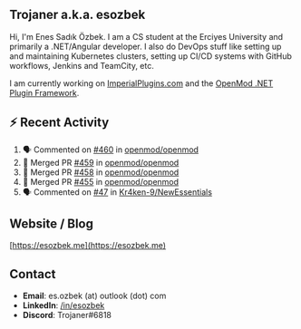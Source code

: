 ##  Trojaner a.k.a. esozbek
Hi, I'm Enes Sadık Özbek. I am a CS student at the Erciyes University and primarily a .NET/Angular developer. I also do DevOps stuff like setting up and maintaining Kubernetes clusters, setting up CI/CD systems with GitHub workflows, Jenkins and TeamCity, etc.

I am currently working on [ImperialPlugins.com](https://imperialplugins.com) and the [OpenMod .NET Plugin Framework](https://github.com/openmod/openmod). 

## :zap: Recent Activity

<!--START_SECTION:activity-->
1. 🗣 Commented on [#460](https://github.com/openmod/openmod/issues/460) in [openmod/openmod](https://github.com/openmod/openmod)
2. 🎉 Merged PR [#459](https://github.com/openmod/openmod/pull/459) in [openmod/openmod](https://github.com/openmod/openmod)
3. 🎉 Merged PR [#458](https://github.com/openmod/openmod/pull/458) in [openmod/openmod](https://github.com/openmod/openmod)
4. 🎉 Merged PR [#455](https://github.com/openmod/openmod/pull/455) in [openmod/openmod](https://github.com/openmod/openmod)
5. 🗣 Commented on [#47](https://github.com/Kr4ken-9/NewEssentials/issues/47) in [Kr4ken-9/NewEssentials](https://github.com/Kr4ken-9/NewEssentials)
<!--END_SECTION:activity-->

## Website / Blog
[https://esozbek.me](https://esozbek.me)

## Contact
- **Email**: es.ozbek (at) outlook (dot) com
- **LinkedIn**: [/in/esozbek](https://linkedin.com/in/esozbek)
- **Discord**: Trojaner#6818
